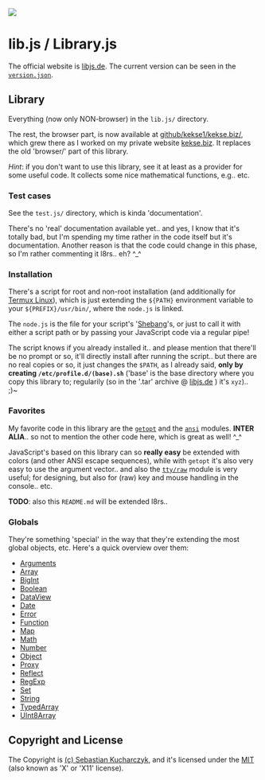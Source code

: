 <img src="https://kekse.biz/php/count.php?draw&override=github:lib.js&fg=120,130,40&size=48&v=16" />

# lib.js / Library.js
The official website is [libjs.de](https://libjs.de/).
The current version can be seen in the [`version.json`](version.json).

## Library
Everything (now only NON-browser) in the `lib.js/` directory.

The rest, the browser part, is now available at [github/kekse1/kekse.biz/](https://github.com/kekse1/kekse.biz/),
which grew there as I worked on my private website [kekse.biz](https://kekse.biz/). It replaces the old 'browser/'
part of this library.

_Hint_: if you don't want to use this library, see it at least as a provider for some useful code. It collects
some nice mathematical functions, e.g.. etc.

### Test cases
See the `test.js/` directory, which is kinda 'documentation'.

There's no 'real' documentation available yet.. and yes, I know that it's totally bad, but I'm spending my time
rather in the code itself but it's documentation. Another reason is that the code could change in this phase,
so I'm rather commenting it l8rs.. eh? ^\_^

### Installation
There's a script for root and non-root installation (and additionally for
[Termux Linux](https://termux.dev/)), which is just extending the `${PATH}`
environment variable to your `${PREFIX}/usr/bin/`, where the `node.js` is linked.

The `node.js` is the file for your script's '[Shebang](https://en.wikipedia.org/wiki/Shebang_(Unix))'s,
or just to call it with either a script path or by passing your JavaScript code via a regular pipe!

The script knows if you already installed it.. and please mention that there'll be no prompt or so,
it'll directly install after running the script.. but there are no real copies or so, it just changes
the `$PATH`, as I already said, **only by creating `/etc/profile.d/(base).sh`** ('base' is the base
directory where you copy this library to; regularily (so in the '.tar' archive @ [libjs.de](https://libjs.de/)
) it's `xyz`).. ;)~

### Favorites
My favorite code in this library are the [`getopt`](lib.js/utility/getopt.js) and the
[`ansi`](lib.js/tty/ansi.js) modules. **INTER ALIA**.. so not to mention the other code here,
which is great as well! ^\_^

JavaScript's based on this library can so **really easy** be extended with colors (and other ANSI
escape sequences), while with `getopt` it's also very easy to use the argument vector.. and also the
[`tty/raw`](lib.js/tty/raw/) module is very useful; for designing, but also for (raw) key and mouse
handling in the console.. etc.

**TODO**: also this `README.md` will be extended l8rs..

### Globals
They're something 'special' in the way that they're extending the most global objects, etc.
Here's a quick overview over them:

* [Arguments](lib.js/globals/arguments.js)
* [Array](lib.js/globals/array.js)
* [BigInt](lib.js/globals/bigint.js)
* [Boolean](lib.js/globals/boolean.js)
* [DataView](lib.js/globals/dataview.js)
* [Date](lib.js/globals/date.js)
* [Error](lib.js/globals/error.js)
* [Function](lib.js/globals/function.js)
* [Map](lib.js/globals/map.js)
* [Math](lib.js/globals/math.js)
* [Number](lib.js/globals/number.js)
* [Object](lib.js/globals/object.js)
* [Proxy](lib.js/globals/proxy.js)
* [Reflect](lib.js/globals/reflect.js)
* [RegExp](lib.js/globals/regexp.js)
* [Set](lib.js/globals/set.js)
* [String](lib.js/globals/string.js)
* [TypedArray](lib.js/globals/typedarray.js)
* [UInt8Array](lib.js/globals/uint8array.js)

## Copyright and License
The Copyright is [(c) Sebastian Kucharczyk](./COPYRIGHT.txt),
and it's licensed under the [MIT](./LICENSE.txt) (also known as 'X' or 'X11' license).

